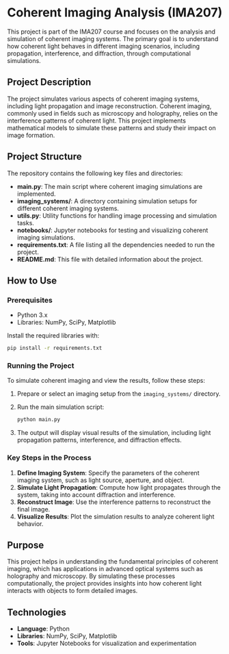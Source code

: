 # Coherent Imaging Analysis (IMA207)

This project is part of the IMA207 course and focuses on the analysis and simulation of coherent imaging systems. The primary goal is to understand how coherent light behaves in different imaging scenarios, including propagation, interference, and diffraction, through computational simulations.

## Project Description

The project simulates various aspects of coherent imaging systems, including light propagation and image reconstruction. Coherent imaging, commonly used in fields such as microscopy and holography, relies on the interference patterns of coherent light. This project implements mathematical models to simulate these patterns and study their impact on image formation.

## Project Structure

The repository contains the following key files and directories:

- **main.py**: The main script where coherent imaging simulations are implemented.
- **imaging_systems/**: A directory containing simulation setups for different coherent imaging systems.
- **utils.py**: Utility functions for handling image processing and simulation tasks.
- **notebooks/**: Jupyter notebooks for testing and visualizing coherent imaging simulations.
- **requirements.txt**: A file listing all the dependencies needed to run the project.
- **README.md**: This file with detailed information about the project.

## How to Use

### Prerequisites

- Python 3.x
- Libraries: NumPy, SciPy, Matplotlib

Install the required libraries with:

```bash
pip install -r requirements.txt
```

### Running the Project

To simulate coherent imaging and view the results, follow these steps:

1. Prepare or select an imaging setup from the `imaging_systems/` directory.
2. Run the main simulation script:

    ```bash
    python main.py
    ```

3. The output will display visual results of the simulation, including light propagation patterns, interference, and diffraction effects.

### Key Steps in the Process

1. **Define Imaging System**: Specify the parameters of the coherent imaging system, such as light source, aperture, and object.
2. **Simulate Light Propagation**: Compute how light propagates through the system, taking into account diffraction and interference.
3. **Reconstruct Image**: Use the interference patterns to reconstruct the final image.
4. **Visualize Results**: Plot the simulation results to analyze coherent light behavior.

## Purpose

This project helps in understanding the fundamental principles of coherent imaging, which has applications in advanced optical systems such as holography and microscopy. By simulating these processes computationally, the project provides insights into how coherent light interacts with objects to form detailed images.

## Technologies

- **Language**: Python
- **Libraries**: NumPy, SciPy, Matplotlib
- **Tools**: Jupyter Notebooks for visualization and experimentation
